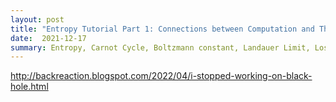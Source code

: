 ```yaml
---
layout: post
title: "Entropy Tutorial Part 1: Connections between Computation and Thermodynamic Work"
date:  2021-12-17
summary: Entropy, Carnot Cycle, Boltzmann constant, Landauer Limit, Loschmidt's Paradox, Reversibility of Physics, Magnetic Cooling, and the Second Law of Thermodynamics
---
```




http://backreaction.blogspot.com/2022/04/i-stopped-working-on-black-hole.html